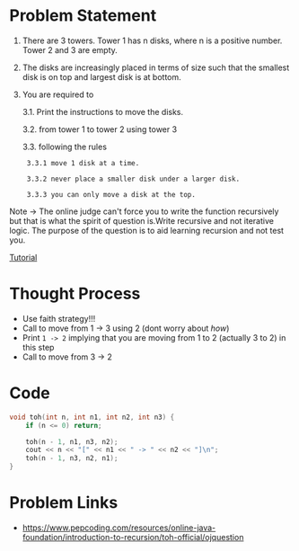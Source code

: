 # Problem Statement
1. There are 3 towers. Tower 1 has n disks, where n is a positive number. Tower 2 and 3 are empty.
2. The disks are increasingly placed in terms of size such that the smallest disk is on top and largest disk is at bottom.
3. You are required to

    3.1. Print the instructions to move the disks.

    3.2. from tower 1 to tower 2 using tower 3

    3.3. following the rules

        3.3.1 move 1 disk at a time.

        3.3.2 never place a smaller disk under a larger disk.

        3.3.3 you can only move a disk at the top.

Note -> The online judge can't force you to write the function recursively but that is what the spirit of question is.Write recursive and not iterative logic. The purpose of the question is to aid learning recursion and not test you.

[Tutorial](https://www.youtube.com/watch?v=QDBrZFROuA0&list=PL-Jc9J83PIiFxaBahjslhBD1LiJAV7nKs&index=12)

# Thought Process
- Use faith strategy!!!
- Call to move from 1 -> 3 using 2 (dont worry about _how_)
- Print `1 -> 2` implying that you are moving from 1 to 2 (actually 3 to 2) in this step
- Call to move from 3 -> 2

# Code
```cpp
void toh(int n, int n1, int n2, int n3) {
    if (n <= 0) return;

    toh(n - 1, n1, n3, n2);
    cout << n << "[" << n1 << " -> " << n2 << "]\n";
    toh(n - 1, n3, n2, n1);
}
```

# Problem Links
- https://www.pepcoding.com/resources/online-java-foundation/introduction-to-recursion/toh-official/ojquestion

